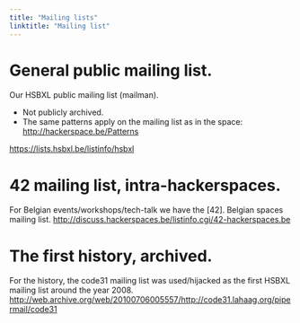 ```yaml
---
title: "Mailing lists"
linktitle: "Mailing list"
---
```


# General public mailing list.
Our HSBXL public mailing list (mailman).

- Not publicly archived.
- The same patterns apply on the mailing list as in the space: http://hackerspace.be/Patterns

https://lists.hsbxl.be/listinfo/hsbxl

# 42 mailing list, intra-hackerspaces.
For Belgian events/workshops/tech-talk we have the [42]. Belgian spaces mailing list.
http://discuss.hackerspaces.be/listinfo.cgi/42-hackerspaces.be

# The first history, archived.
For the history, the code31 mailing list was used/hijacked as the first HSBXL mailing list around the year 2008.
http://web.archive.org/web/20100706005557/http://code31.lahaag.org/pipermail/code31
